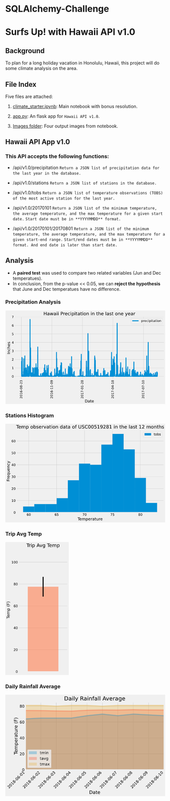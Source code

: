 # SQLAlchemy-Challenge

# Surfs Up! with Hawaii API v1.0

## Background

To plan for a long holiday vacation in Honolulu, Hawaii, this project will do some climate analysis on the area.

## File Index

Five files are attached:

1. <a href="https://github.com/kk-deng/SQLAlchemy-Challenge/blob/main/climate_starter.ipynb">climate_starter.ipynb</a>: Main notebook with bonus resolution.

2. <a href="https://github.com/kk-deng/SQLAlchemy-Challenge/blob/main/app.py">app.py</a>: An flask app for ``Hawaii API v1.0``.

3. <a href="https://github.com/kk-deng/SQLAlchemy-Challenge/tree/main/Images">Images folder</a>: Four output images from notebook.

## Hawaii API App v1.0
### This API accepts the following functions:
* /api/v1.0/precipitation
   ``Return a JSON list of precipitation data for the last year in the database.``

* /api/v1.0/stations
  ``Return a JSON list of stations in the database.``

* /api/v1.0/tobs
  ``Return a JSON list of temperature observations (TOBS) of the most active station for the last year.``

* /api/v1.0/20170101
  ``Return a JSON list of the minimum temperature, the average temperature, and the max temperature for a given start date.``
  ``Start date must be in **YYYYMMDD** format.``

* /api/v1.0/20170101/20170801
  ``Return a JSON list of the minimum temperature, the average temperature, and the max temperature for a given start-end range.``
  ``Start/end dates must be in **YYYYMMDD** format. And end date is later than start date.``

## Analysis

* A **paired test** was used to compare two related variables (Jun and Dec temperatues).
* In conclusion, from the p-value << 0.05, we can **reject the hypothesis** that June and Dec temperatues have no difference.

### Precipitation Analysis
<img width=800 src="https://github.com/kk-deng/SQLAlchemy-Challenge/blob/main/Images/1.%20precipitation.png">

### Stations Histogram
<img width=800 src="https://github.com/kk-deng/SQLAlchemy-Challenge/blob/main/Images/2.%20station.png">

### Trip Avg Temp
<img width=200 src="https://github.com/kk-deng/SQLAlchemy-Challenge/blob/main/Images/3.%20trip%20avg%20temp.png">

### Daily Rainfall Average
<img width=800 src="https://github.com/kk-deng/SQLAlchemy-Challenge/blob/main/Images/4.%20daily%20rainfall%20avg.png">

